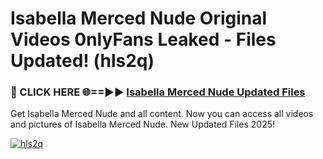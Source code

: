 # Isabella Merced Nude Original Videos 0nlyFans Leaked - Files Updated! (hls2q)

<h3>🔴 CLICK HERE 🌐==►► <a href="https://tinyurl.com/4mcuefdz" rel="nofollow">Isabella Merced Nude Updated Files</a></h3>

Get Isabella Merced Nude and all content. Now you can access all videos and pictures of Isabella Merced Nude. New Updated Files 2025!

[![hls2q](https://i.imgur.com/StAQSOY.gif)](https://tinyurl.com/4mcuefdz)
